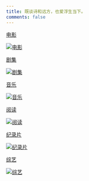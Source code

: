 ```yaml
---
title: 既谈诗和远方，也爱浮生当下。
comments: false
---
```


<div class="post-body">
  <div class="subpage-box">
    <div class="subpage-box-cover">
      <a href="movies/" data-pjax-state="">
        <p class="image-caption">电影</p>
        <img alt="电影" data-src="/img/bg/culture/movie_cover.webp" src="/img/bg/culture/movie_cover.webp" data-loaded="true"></a>
    </div>
    <div class="subpage-box-cover">
      <a href="shows/" data-pjax-state="">
        <p class="image-caption">剧集</p>
        <img alt="剧集" data-src="/img/bg/culture/show_cover.webp" src="/img/bg/culture/show_cover.webp" data-loaded="true"></a>
    </div>
    <div class="subpage-box-cover">
      <a href="music/" data-pjax-state="">
        <p class="image-caption">音乐</p>
        <img alt="音乐" data-src="/img/bg/culture/music_cover.webp" src="/img/bg/culture/music_cover.webp" data-loaded="true"></a>
    </div>
    <div class="subpage-box-cover">
      <a href="books/" data-pjax-state="">
        <p class="image-caption">阅读</p>
        <img alt="阅读" data-src="/img/bg/culture/book_cover.webp" src="/img/bg/culture/book_cover.webp" data-loaded="true"></a>
    </div>
    <div class="subpage-box-cover">
      <a href="documentaries/" data-pjax-state="">
        <p class="image-caption">纪录片</p>
        <img alt="纪录片" data-src="/img/bg/culture/jilupian_cover.webp" src="/img/bg/culture/jilupian_cover.webp" data-loaded="true"></a>
    </div>
    <div class="subpage-box-cover">
      <a href="variety-show/" data-pjax-state="">
        <p class="image-caption">综艺</p>
        <img alt="综艺" data-src="/img/bg/culture/zongyi_cover.webp" src="/img/bg/culture/zongyi_cover.webp" data-loaded="true"></a>
    </div>
    
  </div>
</div>